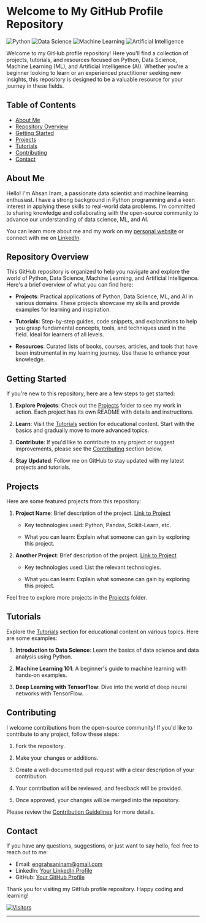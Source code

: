 # Welcome to My GitHub Profile Repository

![Python](https://img.shields.io/badge/Python-3.8%2B-blue)
![Data Science](https://img.shields.io/badge/Data%20Science-%F0%9F%93%8A-brightgreen)
![Machine Learning](https://img.shields.io/badge/Machine%20Learning-%F0%9F%A4%96-orange)
![Artificial Intelligence](https://img.shields.io/badge/Artificial%20Intelligence-%F0%9F%A7%A0-lightgrey)

Welcome to my GitHub profile repository! Here you'll find a collection of projects, tutorials, and resources focused on Python, Data Science, Machine Learning (ML), and Artificial Intelligence (AI). Whether you're a beginner looking to learn or an experienced practitioner seeking new insights, this repository is designed to be a valuable resource for your journey in these fields.

## Table of Contents

- [About Me](#about-me)
- [Repository Overview](#repository-overview)
- [Getting Started](#getting-started)
- [Projects](#projects)
- [Tutorials](#tutorials)
- [Contributing](#contributing)
- [Contact](#contact)

## About Me

Hello! I'm Ahsan Inam, a passionate data scientist and machine learning enthusiast. I have a strong background in Python programming and a keen interest in applying these skills to real-world data problems. I'm committed to sharing knowledge and collaborating with the open-source community to advance our understanding of data science, ML, and AI.

You can learn more about me and my work on my [personal website](https://engrahsaninam.com) or connect with me on [LinkedIn](https://www.linkedin.com/in/engrahsaninam).

## Repository Overview

This GitHub repository is organized to help you navigate and explore the world of Python, Data Science, Machine Learning, and Artificial Intelligence. Here's a brief overview of what you can find here:

- **Projects**: Practical applications of Python, Data Science, ML, and AI in various domains. These projects showcase my skills and provide examples for learning and inspiration.

- **Tutorials**: Step-by-step guides, code snippets, and explanations to help you grasp fundamental concepts, tools, and techniques used in the field. Ideal for learners of all levels.

- **Resources**: Curated lists of books, courses, articles, and tools that have been instrumental in my learning journey. Use these to enhance your knowledge.

## Getting Started

If you're new to this repository, here are a few steps to get started:

1. **Explore Projects**: Check out the [Projects](./projects) folder to see my work in action. Each project has its own README with details and instructions.

2. **Learn**: Visit the [Tutorials](./tutorials) section for educational content. Start with the basics and gradually move to more advanced topics.

3. **Contribute**: If you'd like to contribute to any project or suggest improvements, please see the [Contributing](#contributing) section below.

4. **Stay Updated**: Follow me on GitHub to stay updated with my latest projects and tutorials.

## Projects

Here are some featured projects from this repository:

1. **Project Name**: Brief description of the project. [Link to Project](./projects/project-folder)

   - Key technologies used: Python, Pandas, Scikit-Learn, etc.

   - What you can learn: Explain what someone can gain by exploring this project.

2. **Another Project**: Brief description of the project. [Link to Project](./projects/another-project-folder)

   - Key technologies used: List the relevant technologies.

   - What you can learn: Explain what someone can gain by exploring this project.

Feel free to explore more projects in the [Projects](./projects) folder.

## Tutorials

Explore the [Tutorials](./tutorials) section for educational content on various topics. Here are some examples:

1. **Introduction to Data Science**: Learn the basics of data science and data analysis using Python.

2. **Machine Learning 101**: A beginner's guide to machine learning with hands-on examples.

3. **Deep Learning with TensorFlow**: Dive into the world of deep neural networks with TensorFlow.

## Contributing

I welcome contributions from the open-source community! If you'd like to contribute to any project, follow these steps:

1. Fork the repository.

2. Make your changes or additions.

3. Create a well-documented pull request with a clear description of your contribution.

4. Your contribution will be reviewed, and feedback will be provided.

5. Once approved, your changes will be merged into the repository.

Please review the [Contribution Guidelines](./CONTRIBUTING.md) for more details.

## Contact

If you have any questions, suggestions, or just want to say hello, feel free to reach out to me:

- Email: engrahsaninam@gmail.com
- LinkedIn: [Your LinkedIn Profile](https://www.linkedin.com/in/engrahsaninam)
- GitHub: [Your GitHub Profile](https://github.com/engrahsaninam)

Thank you for visiting my GitHub profile repository. Happy coding and learning!

[![Visitors](https://visitor-badge.glitch.me/badge?page_id=yourgithubprofile.yourrepository)](https://github.com/yourgithubprofile/yourrepository)

---
